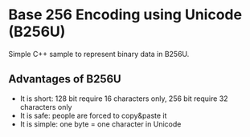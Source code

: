 Base 256 Encoding using Unicode (B256U)
=======================================

Simple C++ sample to represent binary data in B256U.

Advantages of B256U
-------------------
* It is short: 128 bit require 16 characters only, 256 bit require 32 characters only
* It is safe: people are forced to copy&paste it 
* It is simple: one byte = one character in Unicode

